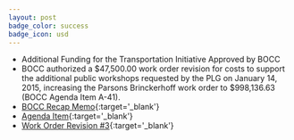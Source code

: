 ```yaml
---
layout: post
badge_color: success
badge_icon: usd
---
```


* Additional Funding for the Transportation Initiative Approved by BOCC
* BOCC authorized a $47,500.00 work order revision for costs to support the additional public workshops requested by the PLG on January 14, 2015, increasing the Parsons Brinckerhoff work order to $998,136.63 (BOCC Agenda Item A-41).
* [BOCC Recap Memo](http://agenda.hillsboroughcounty.org/cache/00003/585/05-06-15%20Recap%20Memo.pdf){:target='_blank'}
* [Agenda Item](http://agenda.hillsboroughcounty.org/cache/00003/581/A-41.PDF){:target='_blank'}
* [Work Order Revision #3](http://www.hillsboroughcounty.org/DocumentCenter/View/16765){:target='_blank'}
